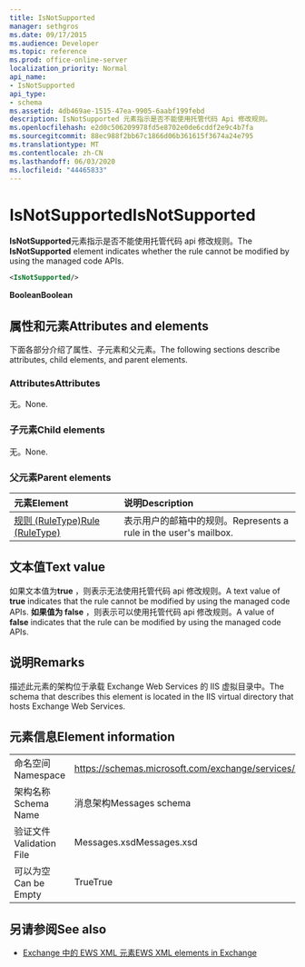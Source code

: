 ```yaml
---
title: IsNotSupported
manager: sethgros
ms.date: 09/17/2015
ms.audience: Developer
ms.topic: reference
ms.prod: office-online-server
localization_priority: Normal
api_name:
- IsNotSupported
api_type:
- schema
ms.assetid: 4db469ae-1515-47ea-9905-6aabf199febd
description: IsNotSupported 元素指示是否不能使用托管代码 Api 修改规则。
ms.openlocfilehash: e2d0c506209978fd5e8702e0de6cddf2e9c4b7fa
ms.sourcegitcommit: 88ec988f2bb67c1866d06b361615f3674a24e795
ms.translationtype: MT
ms.contentlocale: zh-CN
ms.lasthandoff: 06/03/2020
ms.locfileid: "44465833"
---
```

# <a name="isnotsupported"></a><span data-ttu-id="cac2e-103">IsNotSupported</span><span class="sxs-lookup"><span data-stu-id="cac2e-103">IsNotSupported</span></span>

<span data-ttu-id="cac2e-104">**IsNotSupported**元素指示是否不能使用托管代码 api 修改规则。</span><span class="sxs-lookup"><span data-stu-id="cac2e-104">The **IsNotSupported** element indicates whether the rule cannot be modified by using the managed code APIs.</span></span> 
  
```XML
<IsNotSupported/>
```

 <span data-ttu-id="cac2e-105">**Boolean**</span><span class="sxs-lookup"><span data-stu-id="cac2e-105">**Boolean**</span></span>
## <a name="attributes-and-elements"></a><span data-ttu-id="cac2e-106">属性和元素</span><span class="sxs-lookup"><span data-stu-id="cac2e-106">Attributes and elements</span></span>

<span data-ttu-id="cac2e-107">下面各部分介绍了属性、子元素和父元素。</span><span class="sxs-lookup"><span data-stu-id="cac2e-107">The following sections describe attributes, child elements, and parent elements.</span></span>
  
### <a name="attributes"></a><span data-ttu-id="cac2e-108">Attributes</span><span class="sxs-lookup"><span data-stu-id="cac2e-108">Attributes</span></span>

<span data-ttu-id="cac2e-109">无。</span><span class="sxs-lookup"><span data-stu-id="cac2e-109">None.</span></span>
  
### <a name="child-elements"></a><span data-ttu-id="cac2e-110">子元素</span><span class="sxs-lookup"><span data-stu-id="cac2e-110">Child elements</span></span>

<span data-ttu-id="cac2e-111">无。</span><span class="sxs-lookup"><span data-stu-id="cac2e-111">None.</span></span>
  
### <a name="parent-elements"></a><span data-ttu-id="cac2e-112">父元素</span><span class="sxs-lookup"><span data-stu-id="cac2e-112">Parent elements</span></span>

|<span data-ttu-id="cac2e-113">**元素**</span><span class="sxs-lookup"><span data-stu-id="cac2e-113">**Element**</span></span>|<span data-ttu-id="cac2e-114">**说明**</span><span class="sxs-lookup"><span data-stu-id="cac2e-114">**Description**</span></span>|
|:-----|:-----|
|[<span data-ttu-id="cac2e-115">规则 (RuleType)</span><span class="sxs-lookup"><span data-stu-id="cac2e-115">Rule (RuleType)</span></span>](rule-ruletype.md) <br/> |<span data-ttu-id="cac2e-116">表示用户的邮箱中的规则。</span><span class="sxs-lookup"><span data-stu-id="cac2e-116">Represents a rule in the user's mailbox.</span></span>  <br/> |
   
## <a name="text-value"></a><span data-ttu-id="cac2e-117">文本值</span><span class="sxs-lookup"><span data-stu-id="cac2e-117">Text value</span></span>

<span data-ttu-id="cac2e-118">如果文本值为**true** ，则表示无法使用托管代码 api 修改规则。</span><span class="sxs-lookup"><span data-stu-id="cac2e-118">A text value of **true** indicates that the rule cannot be modified by using the managed code APIs.</span></span> <span data-ttu-id="cac2e-119">**如果值为 false** ，则表示可以使用托管代码 api 修改规则。</span><span class="sxs-lookup"><span data-stu-id="cac2e-119">A value of **false** indicates that the rule can be modified by using the managed code APIs.</span></span> 
  
## <a name="remarks"></a><span data-ttu-id="cac2e-120">说明</span><span class="sxs-lookup"><span data-stu-id="cac2e-120">Remarks</span></span>

<span data-ttu-id="cac2e-121">描述此元素的架构位于承载 Exchange Web Services 的 IIS 虚拟目录中。</span><span class="sxs-lookup"><span data-stu-id="cac2e-121">The schema that describes this element is located in the IIS virtual directory that hosts Exchange Web Services.</span></span>
  
## <a name="element-information"></a><span data-ttu-id="cac2e-122">元素信息</span><span class="sxs-lookup"><span data-stu-id="cac2e-122">Element information</span></span>

|||
|:-----|:-----|
|<span data-ttu-id="cac2e-123">命名空间</span><span class="sxs-lookup"><span data-stu-id="cac2e-123">Namespace</span></span>  <br/> |https://schemas.microsoft.com/exchange/services/2006/messages  <br/> |
|<span data-ttu-id="cac2e-124">架构名称</span><span class="sxs-lookup"><span data-stu-id="cac2e-124">Schema Name</span></span>  <br/> |<span data-ttu-id="cac2e-125">消息架构</span><span class="sxs-lookup"><span data-stu-id="cac2e-125">Messages schema</span></span>  <br/> |
|<span data-ttu-id="cac2e-126">验证文件</span><span class="sxs-lookup"><span data-stu-id="cac2e-126">Validation File</span></span>  <br/> |<span data-ttu-id="cac2e-127">Messages.xsd</span><span class="sxs-lookup"><span data-stu-id="cac2e-127">Messages.xsd</span></span>  <br/> |
|<span data-ttu-id="cac2e-128">可以为空</span><span class="sxs-lookup"><span data-stu-id="cac2e-128">Can be Empty</span></span>  <br/> |<span data-ttu-id="cac2e-129">True</span><span class="sxs-lookup"><span data-stu-id="cac2e-129">True</span></span>  <br/> |
   
## <a name="see-also"></a><span data-ttu-id="cac2e-130">另请参阅</span><span class="sxs-lookup"><span data-stu-id="cac2e-130">See also</span></span>



- [<span data-ttu-id="cac2e-131">Exchange 中的 EWS XML 元素</span><span class="sxs-lookup"><span data-stu-id="cac2e-131">EWS XML elements in Exchange</span></span>](ews-xml-elements-in-exchange.md)


